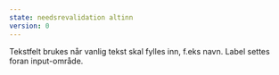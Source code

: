 ```yaml
---
state: needsrevalidation altinn
version: 0
---
```

Tekstfelt brukes når vanlig tekst skal fylles inn, f.eks navn. Label settes foran input-område.
